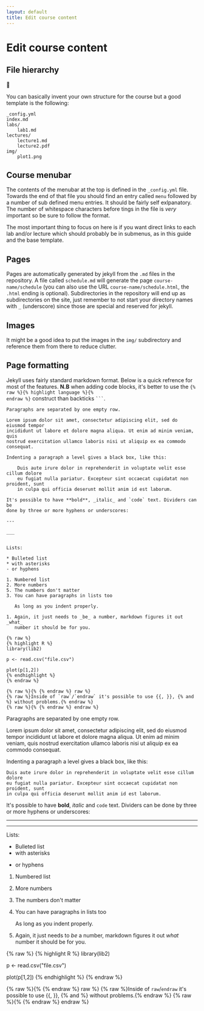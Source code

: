 ```yaml
---
layout: default
title: Edit course content
---
```


# Edit course content

## File hierarchy

:key:

You can basically invent your own structure for the course but a good template
is the following:


    _config.yml
    index.md
    labs/
        lab1.md
    lectures/
        lecture1.md
        lecture2.pdf
    img/
        plot1.png


## Course menubar

The contents of the menubar at the top is defined in the `_config.yml` file.
Towards the end of that file you should find an entry called `menu` followed
by a number of sub defined menu entries. It should be fairly self
exlpanatory. The number of whitespace characters before tings in the file is
_very_ important so be sure to follow the format.

The most important thing to focus on here is if you want direct links to each
lab and/or lecture which should probably be in submenus, as in this guide and
the base template.


## Pages

Pages are automatically generated by jekyll from the `.md` files in the
repository. A file called `schedule.md` will generate the page
`course-name/schedule` (you can also use the URL `course-name/schedule.html`,
the `.html` ending is optional). Subdirectories in the repository will end up
as subdirectories on the site, just remember to not start your directory names
with `_` (underscore) since those are special and reserved for jekyll.


## Images

It might be a good idea to put the images in the `img/` subdirectory and
reference them from there to reduce clutter.


## Page formatting

Jekyll uses fairly standard markdown format. Below is a quick refrence for most
of the features. **N.B** when adding code blocks, it's better to use the
<code>{% raw %}{% highlight language %}{% endraw %}</code> construct than backticks <code>```</code>.


    Paragraphs are separated by one empty row.

    Lorem ipsum dolor sit amet, consectetur adipiscing elit, sed do eiusmod tempor
    incididunt ut labore et dolore magna aliqua. Ut enim ad minim veniam, quis
    nostrud exercitation ullamco laboris nisi ut aliquip ex ea commodo consequat.

    Indenting a paragraph a level gives a black box, like this:

        Duis aute irure dolor in reprehenderit in voluptate velit esse cillum dolore
        eu fugiat nulla pariatur. Excepteur sint occaecat cupidatat non proident, sunt
        in culpa qui officia deserunt mollit anim id est laborum.

    It's possible to have **bold**, _italic_ and `code` text. Dividers can be
    done by three or more hyphens or underscores:

    ---

    ___


    Lists:

    * Bulleted list
    * with asterisks
    - or hyphens

    1. Numbered list
    2. More numbers
    5. The numbers don't matter
    3. You can have paragraphs in lists too

       As long as you indent properly.

    1. Again, it just needs to _be_ a number, markdown figures it out _what_
       number it should be for you.

    {% raw %}
    {% highlight R %}
    library(lib2)

    p <- read.csv("file.csv")

    plot(p[1,2])
    {% endhighlight %}
    {% endraw %}

    {% raw %}{% {% endraw %} raw %}
    {% raw %}Inside of `raw`/`endraw` it's possible to use {{, }}, {% and %} without problems.{% endraw %}
    {% raw %}{% {% endraw %} endraw %}


Paragraphs are separated by one empty row.

Lorem ipsum dolor sit amet, consectetur adipiscing elit, sed do eiusmod tempor
incididunt ut labore et dolore magna aliqua. Ut enim ad minim veniam, quis
nostrud exercitation ullamco laboris nisi ut aliquip ex ea commodo consequat.

Indenting a paragraph a level gives a black box, like this:

    Duis aute irure dolor in reprehenderit in voluptate velit esse cillum dolore
    eu fugiat nulla pariatur. Excepteur sint occaecat cupidatat non proident, sunt
    in culpa qui officia deserunt mollit anim id est laborum.

It's possible to have **bold**, _italic_ and `code` text. Dividers can be
done by three or more hyphens or underscores:

---

___


Lists:

* Bulleted list
* with asterisks
- or hyphens

1. Numbered list
2. More numbers
5. The numbers don't matter
3. You can have paragraphs in lists too

   As long as you indent properly.

1. Again, it just needs to _be_ a number, markdown figures it out _what_
   number it should be for you.

{% raw %}
{% highlight R %}
library(lib2)

p <- read.csv("file.csv")

plot(p[1,2])
{% endhighlight %}
{% endraw %}

{% raw %}{% {% endraw %} raw %}
{% raw %}Inside of `raw`/`endraw` it's possible to use {{, }}, {% and %} without problems.{% endraw %}
{% raw %}{% {% endraw %} endraw %}
